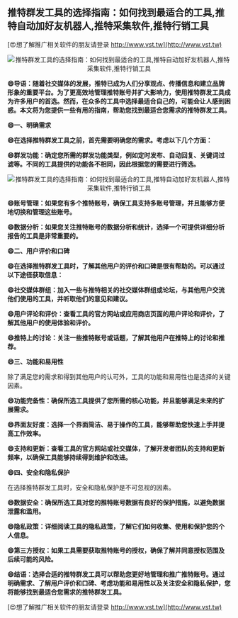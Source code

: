 ## **推特群发工具的选择指南：如何找到最适合的工具,推特自动加好友机器人,推特采集软件,推特行销工具**

[😍想了解推广相关软件的朋友请登录 http://www.vst.tw](http://www.vst.tw)

 <center><img src="https://vst.tw/MP4/tuiguang/png/3.png" alt="推特群发工具的选择指南：如何找到最适合的工具,推特自动加好友机器人,推特采集软件,推特行销工具"></center>

**😄导语：随着社交媒体的发展，推特已成为人们分享观点、传播信息和建立品牌形象的重要平台。为了更高效地管理推特账号并扩大影响力，使用推特群发工具成为许多用户的首选。然而，在众多的工具中选择最适合自己的，可能会让人感到困惑。本文将为您提供一些有用的指南，帮助您找到最适合您需求的推特群发工具。**

**😄一、明确需求**

**😄在选择推特群发工具之前，首先需要明确您的需求。考虑以下几个方面：**

**😄群发功能：确定您所需的群发功能类型，例如定时发布、自动回复、关键词过滤等。不同的工具提供的功能各不相同，因此根据您的需要进行筛选。**

 <center><img src="https://vst.tw/MP4/tuiguang/png/6.png" alt="推特群发工具的选择指南：如何找到最适合的工具,推特自动加好友机器人,推特采集软件,推特行销工具"></center>

**😄账号管理：如果您有多个推特账号，确保工具支持多账号管理，并且能够方便地切换和管理这些账号。**

**😄数据分析：如果您关注推特账号的数据分析和统计，选择一个可提供详细分析报告的工具是非常重要的。**

**😄二、用户评价和口碑**

**😄在选择推特群发工具时，了解其他用户的评价和口碑是很有帮助的。可以通过以下途径获取信息：**

**😄社交媒体群组：加入一些与推特相关的社交媒体群组或论坛，与其他用户交流他们使用的工具，并听取他们的意见和建议。**

**😄用户评论和评价：查看工具的官方网站或应用商店页面的用户评论和评价，了解其他用户的使用体验和评价。**

**😄推特上的讨论：关注一些推特账号或话题，了解其他用户在推特上的讨论和推荐。**

**😄三、功能和易用性**

除了满足您的需求和得到其他用户的认可外，工具的功能和易用性也是选择的关键因素。

**😄功能完备性：确保所选工具提供了您所需的核心功能，并且能够满足未来的扩展需求。**

**😄界面友好度：选择一个界面简洁、易于操作的工具，能够帮助您快速上手并提高工作效率。**

**😄支持和更新：查看工具的官方网站或社交媒体，了解开发者团队的支持和更新频率，以确保工具能够持续得到维护和改进。**

**😄四、安全和隐私保护**

在选择推特群发工具时，安全和隐私保护是不可忽视的因素。

**😄数据安全：确保所选工具对您的推特账号数据有良好的保护措施，以避免数据泄露和滥用。**

**😄隐私政策：详细阅读工具的隐私政策，了解它们如何收集、使用和保护您的个人信息。**

**😄第三方授权：如果工具需要获取推特账号的授权，确保了解并同意授权范围及后续可能的风险。**

**😄结语：选择合适的推特群发工具可以帮助您更好地管理和推广推特账号。通过明确需求、了解用户评价和口碑、考虑功能和易用性以及关注安全和隐私保护，您将能够找到最适合您需求的推特群发工具。**

[😍想了解推广相关软件的朋友请登录 http://www.vst.tw](http://www.vst.tw)




